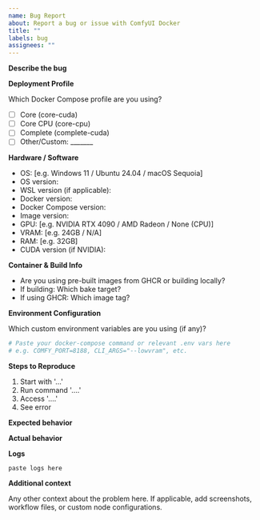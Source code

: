 ```yaml
---
name: Bug Report
about: Report a bug or issue with ComfyUI Docker
title: ""
labels: bug
assignees: ""
---
```


<!--  PLEASE FILL THIS OUT, IT WILL MAKE ALL OF OUR LIVES EASIER -->
<!--  we promise we read every issue, even if your cat exploded -->

**Describe the bug**

<!--  tried to start the container, my GPU caught fire and my cat is now a husky -->

**Deployment Profile**

Which Docker Compose profile are you using?
- [ ] Core (core-cuda)
- [ ] Core CPU (core-cpu)
- [ ] Complete (complete-cuda)
- [ ] Other/Custom: _______

**Hardware / Software**

- OS: [e.g. Windows 11 / Ubuntu 24.04 / macOS Sequoia]
- OS version: <!--  windows: run `winver` | ubuntu: run `lsb_release -d` | mac: run `sw_vers` -->
- WSL version (if applicable): <!-- get using `wsl -l -v` -->
- Docker version: <!--  run: `docker version` -->
- Docker Compose version: <!--  run: `docker compose version` -->
- Image version: <!-- tag, commit sha, or "latest from main" -->
- GPU: [e.g. NVIDIA RTX 4090 / AMD Radeon / None (CPU)]
- VRAM: [e.g. 24GB / N/A]
- RAM: [e.g. 32GB]
- CUDA version (if NVIDIA): <!--  run: `nvidia-smi` and check top right -->

**Container & Build Info**

- Are you using pre-built images from GHCR or building locally?
- If building: Which bake target? <!--  e.g. `docker buildx bake core-cuda` -->
- If using GHCR: Which image tag? <!--  e.g. `ghcr.io/pixeloven/comfyui/core:cuda-latest` -->

**Environment Configuration**

Which custom environment variables are you using (if any)?
```bash
# Paste your docker-compose command or relevant .env vars here
# e.g. COMFY_PORT=8188, CLI_ARGS="--lowvram", etc.
```

**Steps to Reproduce**

1. Start with '...'
2. Run command '....'
3. Access '....'
4. See error

**Expected behavior**

<!--  what SHOULD happen (e.g. "container should start and serve ComfyUI on port 8188") -->

**Actual behavior**

<!--  what ACTUALLY happened (e.g. "container crashes with CUDA out of memory") -->

**Logs**

<!--  Run: `docker compose logs core-cuda` (or your profile) and paste relevant output -->
```
paste logs here
```

**Additional context**

Any other context about the problem here. If applicable, add screenshots, workflow files, or custom node configurations.
